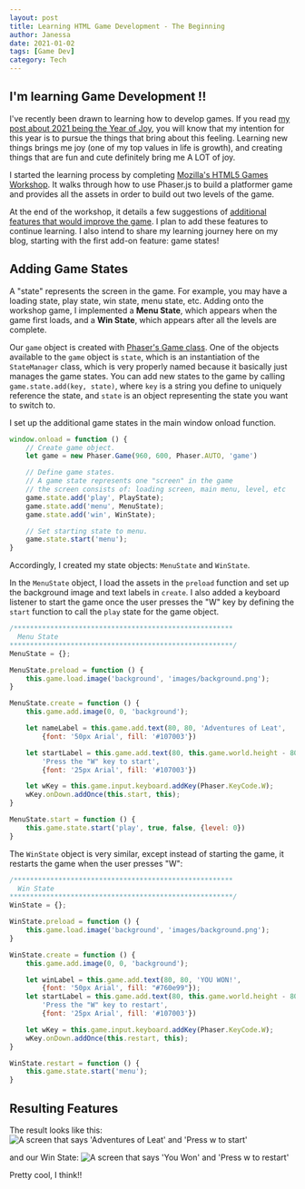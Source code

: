 ```yaml
---
layout: post
title: Learning HTML Game Development - The Beginning
author: Janessa
date: 2021-01-02
tags: [Game Dev]
category: Tech
---
```


## I'm learning Game Development !!
I've recently been drawn to learning how to develop games. If you read [my post about 2021 being the Year of Joy](/pursuitofjoy/), you will know that my intention for this year is to pursue the things that bring about this feeling. Learning new things brings me joy (one of my top values in life is growth), and creating things that are fun and cute definitely bring me A LOT of joy.

I started the learning process by completing [Mozilla's HTML5 Games Workshop](https://mozdevs.github.io/html5-games-workshop/en/guides/platformer/start-here/). It walks through how to use Phaser.js to build a platformer game and provides all the assets in order to build out two levels of the game.

At the end of the workshop, it details a few suggestions of [additional features that would improve the game](https://mozdevs.github.io/html5-games-workshop/en/guides/platformer/moving-forward/). I plan to add these features to continue learning. I also intend to share my learning journey here on my blog, starting with the first add-on feature: game states!

## Adding Game States
A "state" represents the screen in the game. For example, you may have a loading state, play state, win state, menu state, etc. Adding onto the workshop game, I implemented a **Menu State**, which appears when the game first loads, and a **Win State**, which appears after all the levels are complete.

Our `game` object is created with [Phaser's Game class](https://phaser.io/docs/2.4.4/Phaser.Game.html). One of the objects available to the `game` object is `state`, which is an instantiation of the `StateManager` class, which is very properly named because it basically just manages the game states. You can add new states to the game by calling `game.state.add(key, state)`, where `key` is a string you define to uniquely reference the state, and `state` is an object representing the state you want to switch to.

I set up the additional game states in the main window onload function.


```js
window.onload = function () {
    // Create game object.
    let game = new Phaser.Game(960, 600, Phaser.AUTO, 'game')

    // Define game states.
    // A game state represents one "screen" in the game
    // the screen consists of: loading screen, main menu, level, etc
    game.state.add('play', PlayState);
    game.state.add('menu', MenuState);
    game.state.add('win', WinState);

    // Set starting state to menu.
    game.state.start('menu');
}

````

Accordingly, I created my state objects: `MenuState` and `WinState`.

In the `MenuState` object, I load the assets in the `preload` function and set up the background image and text labels in `create`. I also added a keyboard listener to start the game once the user presses the "W" key by defining the `start` function to call the `play` state for the game object.

```js
/******************************************************
  Menu State
*******************************************************/
MenuState = {};

MenuState.preload = function () {
    this.game.load.image('background', 'images/background.png');
}

MenuState.create = function () {
    this.game.add.image(0, 0, 'background');

    let nameLabel = this.game.add.text(80, 80, 'Adventures of Leat',
        {font: '50px Arial', fill: '#107003'})

    let startLabel = this.game.add.text(80, this.game.world.height - 80,
        'Press the "W" key to start',
        {font: '25px Arial', fill: '#107003'})

    let wKey = this.game.input.keyboard.addKey(Phaser.KeyCode.W);
    wKey.onDown.addOnce(this.start, this);
}

MenuState.start = function () {
    this.game.state.start('play', true, false, {level: 0})
}

```

The `WinState` object is very similar, except instead of starting the game, it restarts the game when the user presses "W":

```js
/******************************************************
  Win State
*******************************************************/
WinState = {};

WinState.preload = function () {
    this.game.load.image('background', 'images/background.png');
}

WinState.create = function () {
    this.game.add.image(0, 0, 'background');

    let winLabel = this.game.add.text(80, 80, 'YOU WON!',
        {font: '50px Arial', fill: "#760e99"});
    let startLabel = this.game.add.text(80, this.game.world.height - 80,
        'Press the "W" key to restart',
        {font: '25px Arial', fill: '#107003'})

    let wKey = this.game.input.keyboard.addKey(Phaser.KeyCode.W);
    wKey.onDown.addOnce(this.restart, this);
}

WinState.restart = function () {
    this.game.state.start('menu');
}
```

## Resulting Features
The result looks like this:
<img src="https://i.imgur.com/Q3XcBn4.png" alt="A screen that says 'Adventures of Leat' and 'Press w to start'">

and our Win State:
<img src="https://i.imgur.com/Ra31dBW.png" alt="A screen that says 'You Won' and 'Press w to restart'">

Pretty cool, I think!!


